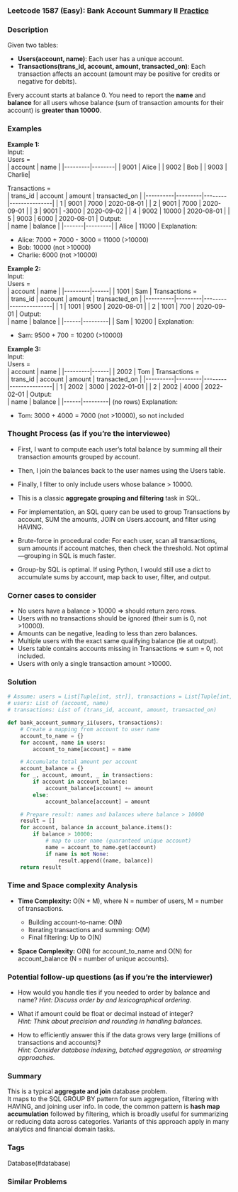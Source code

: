 ### Leetcode 1587 (Easy): Bank Account Summary II [Practice](https://leetcode.com/problems/bank-account-summary-ii)

### Description  
Given two tables:  
- **Users(account, name)**: Each user has a unique account.
- **Transactions(trans_id, account, amount, transacted_on)**: Each transaction affects an account (amount may be positive for credits or negative for debits).

Every account starts at balance 0. You need to report the **name** and **balance** for all users whose balance (sum of transaction amounts for their account) is **greater than 10000**.

### Examples  

**Example 1:**  
Input:  
Users =  
| account | name   |
|---------|--------|
| 9001    | Alice  |
| 9002    | Bob    |
| 9003    | Charlie|

Transactions =  
| trans_id | account | amount | transacted_on |
|----------|---------|--------|---------------|
| 1        | 9001    | 7000   | 2020-08-01    |
| 2        | 9001    | 7000   | 2020-09-01    |
| 3        | 9001    | -3000  | 2020-09-02    |
| 4        | 9002    | 10000  | 2020-08-01    |
| 5        | 9003    | 6000   | 2020-08-01    |
Output:  
| name  | balance |
|-------|---------|
| Alice | 11000   |
Explanation:  
- Alice: 7000 + 7000 - 3000 = 11000 (>10000)  
- Bob: 10000 (not >10000)  
- Charlie: 6000 (not >10000)


**Example 2:**  
Input:  
Users =  
| account | name |
|---------|------|
| 1001    | Sam  |
Transactions =  
| trans_id | account | amount | transacted_on |
|----------|---------|--------|---------------|
| 1        | 1001    | 9500   | 2020-08-01    |
| 2        | 1001    | 700    | 2020-09-01    |
Output:  
| name | balance |
|------|---------|
| Sam  | 10200   |
Explanation:  
- Sam: 9500 + 700 = 10200 (>10000)

**Example 3:**  
Input:  
Users =  
| account | name |
|---------|------|
| 2002    | Tom  |
Transactions =  
| trans_id | account | amount | transacted_on |
|----------|---------|--------|---------------|
| 1        | 2002    | 3000   | 2022-01-01    |
| 2        | 2002    | 4000   | 2022-02-01    |
Output:  
| name | balance |
|------|---------|
(no rows)
Explanation:  
- Tom: 3000 + 4000 = 7000 (not >10000), so not included


### Thought Process (as if you’re the interviewee)  
- First, I want to compute each user’s total balance by summing all their transaction amounts grouped by account.
- Then, I join the balances back to the user names using the Users table.
- Finally, I filter to only include users whose balance > 10000.
- This is a classic **aggregate grouping and filtering** task in SQL.
- For implementation, an SQL query can be used to group Transactions by account, SUM the amounts, JOIN on Users.account, and filter using HAVING.

- Brute-force in procedural code: For each user, scan all transactions, sum amounts if account matches, then check the threshold. Not optimal—grouping in SQL is much faster.
- Group-by SQL is optimal. If using Python, I would still use a dict to accumulate sums by account, map back to user, filter, and output.

### Corner cases to consider  
- No users have a balance > 10000 ⇒ should return zero rows.
- Users with no transactions should be ignored (their sum is 0, not >10000).
- Amounts can be negative, leading to less than zero balances.
- Multiple users with the exact same qualifying balance (tie at output).
- Users table contains accounts missing in Transactions ⇒ sum = 0, not included.
- Users with only a single transaction amount >10000.

### Solution

```python
# Assume: users = List[Tuple[int, str]], transactions = List[Tuple[int, int, int, str]]
# users: List of (account, name)
# transactions: List of (trans_id, account, amount, transacted_on)

def bank_account_summary_ii(users, transactions):
    # Create a mapping from account to user name
    account_to_name = {}
    for account, name in users:
        account_to_name[account] = name

    # Accumulate total amount per account
    account_balance = {}
    for _, account, amount, _ in transactions:
        if account in account_balance:
            account_balance[account] += amount
        else:
            account_balance[account] = amount

    # Prepare result: names and balances where balance > 10000
    result = []
    for account, balance in account_balance.items():
        if balance > 10000:
            # map to user name (guaranteed unique account)
            name = account_to_name.get(account)
            if name is not None:
                result.append((name, balance))
    return result
```

### Time and Space complexity Analysis  

- **Time Complexity:** O(N + M), where N = number of users, M = number of transactions.  
  - Building account-to-name: O(N)  
  - Iterating transactions and summing: O(M)  
  - Final filtering: Up to O(N)

- **Space Complexity:** O(N) for account_to_name and O(N) for account_balance (N = number of unique accounts).


### Potential follow-up questions (as if you’re the interviewer)  

- How would you handle ties if you needed to order by balance and name?
  *Hint: Discuss order by and lexicographical ordering.*

- What if amount could be float or decimal instead of integer?  
  *Hint: Think about precision and rounding in handling balances.*

- How to efficiently answer this if the data grows very large (millions of transactions and accounts)?  
  *Hint: Consider database indexing, batched aggregation, or streaming approaches.*

### Summary
This is a typical **aggregate and join** database problem.  
It maps to the SQL GROUP BY pattern for sum aggregation, filtering with HAVING, and joining user info. In code, the common pattern is **hash map accumulation** followed by filtering, which is broadly useful for summarizing or reducing data across categories. Variants of this approach apply in many analytics and financial domain tasks.

### Tags
Database(#database)

### Similar Problems
